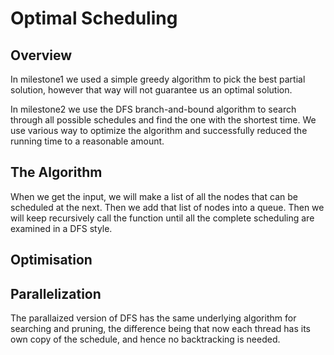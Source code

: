 # Optimal Scheduling

## Overview

In milestone1 we used a simple greedy algorithm to pick the best partial solution, however that way will not guarantee
 us an optimal solution.

In milestone2 we use the DFS branch-and-bound algorithm to search through all possible
schedules and find the one with the shortest time.
We use various way to optimize the algorithm and successfully reduced the running time
to a reasonable amount.

## The Algorithm
When we get the input, we will make a list of all the nodes that can be scheduled at the next. 
Then we add that list of nodes into a queue. Then we will keep recursively call the function until
all the complete scheduling are examined in a DFS style.

## Optimisation

## Parallelization
The parallaized version of DFS has the same underlying algorithm for searching and pruning, the difference being that now each thread has its own copy of the schedule, and hence no backtracking is needed.
